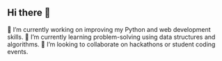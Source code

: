 ## Hi there 👋
🔭 I’m currently working on improving my Python and web development skills.
🌱 I’m currently learning problem-solving using data structures and algorithms.
👯 I’m looking to collaborate on hackathons or student coding events.

<!--
**pixel-compiler-rs/pixel-compiler-rs** is a ✨ _special_ ✨ repository because its `README.md` (this file) appears on your GitHub profile.

Here are some ideas to get you started:

- 🔭 I’m currently working on ...
- 🌱 I’m currently learning ...
- 👯 I’m looking to collaborate on ...
- 🤔 I’m looking for help with ...
- 💬 Ask me about ...
- 📫 How to reach me: ...
- 😄 Pronouns: ...
- ⚡ Fun fact: ...
-->
